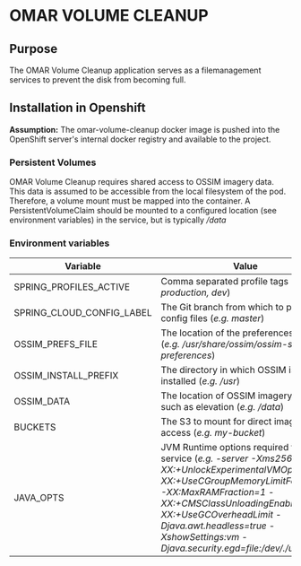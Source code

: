 # OMAR VOLUME CLEANUP

## Purpose

The OMAR Volume Cleanup application serves as a filemanagement services to prevent the disk from becoming full.

## Installation in Openshift

**Assumption:** The omar-volume-cleanup docker image is pushed into the OpenShift server's internal docker registry and available to the project.

### Persistent Volumes

OMAR Volume Cleanup requires shared access to OSSIM imagery data. This data is assumed to be accessible from the local filesystem of the pod. Therefore, a volume mount must be mapped into the container. A PersistentVolumeClaim should be mounted to a configured location (see environment variables) in the service, but is typically */data*

### Environment variables

|Variable|Value|
|------|------|
|SPRING_PROFILES_ACTIVE|Comma separated profile tags (*e.g. production, dev*)|
|SPRING_CLOUD_CONFIG_LABEL|The Git branch from which to pull config files (*e.g. master*)|
|OSSIM_PREFS_FILE|The location of the preferences file (*e.g. /usr/share/ossim/ossim-site-preferences*)|
|OSSIM_INSTALL_PREFIX|The directory in which OSSIM is installed (*e.g. /usr*)|
|OSSIM_DATA|The location of OSSIM imagery data such as elevation (*e.g. /data*)|
|BUCKETS|The S3 to mount for direct image access (*e.g. my-bucket*)|
|JAVA_OPTS|JVM Runtime options required for the service (*e.g. -server -Xms256m -XX:+UnlockExperimentalVMOptions -XX:+UseCGroupMemoryLimitForHeap -XX:MaxRAMFraction=1  -XX:+CMSClassUnloadingEnabled -XX:+UseGCOverheadLimit -Djava.awt.headless=true -XshowSettings:vm -Djava.security.egd=file:/dev/./urandom*)